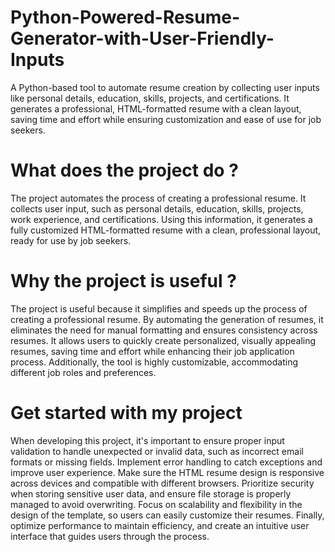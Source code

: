 # Python-Powered-Resume-Generator-with-User-Friendly-Inputs
A Python-based tool to automate resume creation by collecting user inputs like personal details, education, skills, projects, and certifications. It generates a professional, HTML-formatted resume with a clean layout, saving time and effort while ensuring customization and ease of use for job seekers.
# What does the project do ?
The project automates the process of creating a professional resume. It collects user input, such as personal details, education, skills, projects, work experience, and certifications. Using this information, it generates a fully customized HTML-formatted resume with a clean, professional layout, ready for use by job seekers.
# Why the project is useful ?
The project is useful because it simplifies and speeds up the process of creating a professional resume. By automating the generation of resumes, it eliminates the need for manual formatting and ensures consistency across resumes. It allows users to quickly create personalized, visually appealing resumes, saving time and effort while enhancing their job application process. Additionally, the tool is highly customizable, accommodating different job roles and preferences.
# Get started with my project 
When developing this project, it's important to ensure proper input validation to handle unexpected or invalid data, such as incorrect email formats or missing fields. Implement error handling to catch exceptions and improve user experience. Make sure the HTML resume design is responsive across devices and compatible with different browsers. Prioritize security when storing sensitive user data, and ensure file storage is properly managed to avoid overwriting. Focus on scalability and flexibility in the design of the template, so users can easily customize their resumes. Finally, optimize performance to maintain efficiency, and create an intuitive user interface that guides users through the process.

